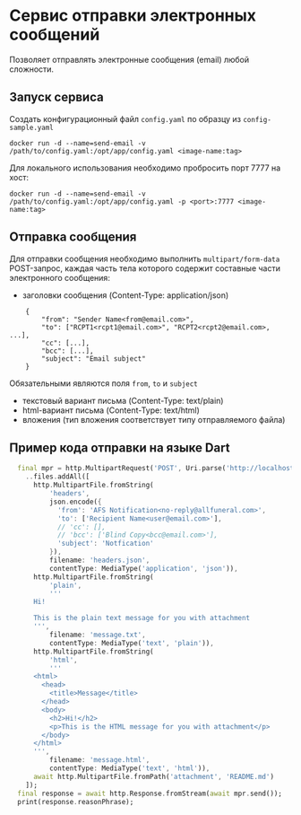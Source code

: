 # Сервис отправки электронных сообщений

Позволяет отправлять электронные сообщения (email) любой сложности.

## Запуск сервиса

Создать конфигурационный файл `config.yaml` по образцу из `config-sample.yaml`

```
docker run -d --name=send-email -v /path/to/config.yaml:/opt/app/config.yaml <image-name:tag>
```

Для локального использования необходимо пробросить порт 7777 на хост:

```
docker run -d --name=send-email -v /path/to/config.yaml:/opt/app/config.yaml -p <port>:7777 <image-name:tag>
```

## Отправка сообщения

Для отправки сообщения необходимо выполнить `multipart/form-data` POST-запрос, каждая часть тела которого содержит составные части электронного сообщения:

- заголовки сообщения (Content-Type: application/json)

```
    {
        "from": "Sender Name<from@email.com>",
        "to": ["RCPT1<rcpt1@email.com>", "RCPT2<rcpt2@email.com>, ...],
        "cc": [...],
        "bcc": [...],
        "subject": "Email subject"
    }
```

Обязательными являются поля `from`, `to` и `subject`

- текстовый вариант письма (Content-Type: text/plain)
- html-вариант письма (Content-Type: text/html)
- вложения (тип вложения соответствует типу отправляемого файла)

## Пример кода отправки на языке Dart

```dart
  final mpr = http.MultipartRequest('POST', Uri.parse('http://localhost:7777'))
    ..files.addAll([
      http.MultipartFile.fromString(
          'headers',
          json.encode({
            'from': 'AFS Notification<no-reply@allfuneral.com>',
            'to': ['Recipient Name<user@email.com>'],
            // 'cc': [],
            // 'bcc': ['Blind Copy<bcc@email.com>'],
            'subject': 'Notfication'
          }),
          filename: 'headers.json',
          contentType: MediaType('application', 'json')),
      http.MultipartFile.fromString(
          'plain',
          '''
      Hi!

      This is the plain text message for you with attachment
      ''',
          filename: 'message.txt',
          contentType: MediaType('text', 'plain')),
      http.MultipartFile.fromString(
          'html',
          '''
      <html>
        <head>
          <title>Message</title>
        </head>
        <body>
          <h2>Hi!</h2>
          <p>This is the HTML message for you with attachment</p>
        </body>
      </html>
      ''',
          filename: 'message.html',
          contentType: MediaType('text', 'html')),
      await http.MultipartFile.fromPath('attachment', 'README.md')
    ]);
  final response = await http.Response.fromStream(await mpr.send());
  print(response.reasonPhrase);
```
